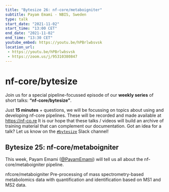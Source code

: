 ```yaml
---
title: "Bytesize 26: nf-core/metaboigniter"
subtitle: Payam Emami - NBIS, Sweden
type: talk
start_date: "2021-11-02"
start_time: "13:00 CET"
end_date: "2021-11-02"
end_time: "13:30 CET"
youtube_embed: https://youtu.be/hPBrlwbsvsk
location_url:
 - https://youtu.be/hPBrlwbsvsk
 - https://zoom.us/j/95310380847
---
```


# nf-core/bytesize

Join us for a special pipeline-focussed episode of our **weekly series** of short talks: **“nf-core/bytesize”**.

Just **15 minutes** + questions, we will be focussing on topics about using and developing nf-core pipelines.
These will be recorded and made available at <https://nf-co.re>
It is our hope that these talks / videos will build an archive of training material that can complement our documentation. Got an idea for a talk? Let us know on the [`#bytesize`](https://nfcore.slack.com/channels/bytesize) Slack channel!

## Bytesize 25: nf-core/metaboigniter

This week, Payam Emami ([@PayamEmami](https://github.com/PayamEmami/)) will tell us all about the nf-core/metaboigniter pipeline.

nfcore/metaboigniter Pre-processing of mass spectrometry-based metabolomics data with quantification and identification based on MS1 and MS2 data.
